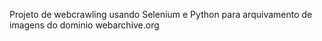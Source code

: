 Projeto de webcrawling usando Selenium e Python para arquivamento de imagens do dominio webarchive.org
